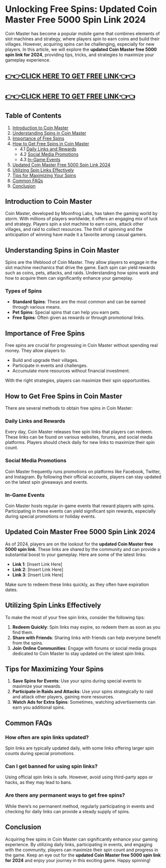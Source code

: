 # Unlocking Free Spins: Updated Coin Master Free 5000 Spin Link 2024

Coin Master has become a popular mobile game that combines elements of slot machines and strategy, where players spin to earn coins and build their villages. However, acquiring spins can be challenging, especially for new players. In this article, we will explore the **updated Coin Master free 5000 spin link for 2024**, providing tips, tricks, and strategies to maximize your gameplay experience.

[👉👉CLICK HERE TO GET FREE LINK👈👈](https://todaylink.site/FreeCoinsLink/)
--
[👉👉CLICK HERE TO GET FREE LINK👈👈](https://todaylink.site/FreeCoinsLink/)
--




## Table of Contents
1. [Introduction to Coin Master](#introduction-to-coin-master)
2. [Understanding Spins in Coin Master](#understanding-spins-in-coin-master)
3. [Importance of Free Spins](#importance-of-free-spins)
4. [How to Get Free Spins in Coin Master](#how-to-get-free-spins-in-coin-master)
   - 4.1 [Daily Links and Rewards](#daily-links-and-rewards)
   - 4.2 [Social Media Promotions](#social-media-promotions)
   - 4.3 [In-Game Events](#in-game-events)
5. [Updated Coin Master Free 5000 Spin Link 2024](#updated-coin-master-free-5000-spin-link-2024)
6. [Utilizing Spin Links Effectively](#utilizing-spin-links-effectively)
7. [Tips for Maximizing Your Spins](#tips-for-maximizing-your-spins)
8. [Common FAQs](#common-faqs)
9. [Conclusion](#conclusion)

## Introduction to Coin Master

Coin Master, developed by Moonfrog Labs, has taken the gaming world by storm. With millions of players worldwide, it offers an engaging mix of luck and strategy. Players spin a slot machine to earn coins, attack other villages, and raid to collect resources. The thrill of spinning and the anticipation of winning have made it a favorite among casual gamers.

## Understanding Spins in Coin Master

Spins are the lifeblood of Coin Master. They allow players to engage in the slot machine mechanics that drive the game. Each spin can yield rewards such as coins, pets, attacks, and raids. Understanding how spins work and how to acquire them can significantly enhance your gameplay.

### Types of Spins

- **Standard Spins**: These are the most common and can be earned through various means.
- **Pet Spins**: Special spins that can help you earn pets.
- **Free Spins**: Often given as rewards or through promotional links.

## Importance of Free Spins

Free spins are crucial for progressing in Coin Master without spending real money. They allow players to:

- Build and upgrade their villages.
- Participate in events and challenges.
- Accumulate more resources without financial investment.

With the right strategies, players can maximize their spin opportunities.

## How to Get Free Spins in Coin Master

There are several methods to obtain free spins in Coin Master:

### Daily Links and Rewards

Every day, Coin Master releases free spin links that players can redeem. These links can be found on various websites, forums, and social media platforms. Players should check daily for new links to maximize their spin count.

### Social Media Promotions

Coin Master frequently runs promotions on platforms like Facebook, Twitter, and Instagram. By following their official accounts, players can stay updated on the latest spin giveaways and events.

### In-Game Events

Coin Master hosts regular in-game events that reward players with spins. Participating in these events can yield significant spin rewards, especially during special promotions or holiday events.

## Updated Coin Master Free 5000 Spin Link 2024

As of 2024, players are on the lookout for the **updated Coin Master free 5000 spin link**. These links are shared by the community and can provide a substantial boost to your gameplay. Here are some of the latest links:

- **Link 1**: [Insert Link Here]
- **Link 2**: [Insert Link Here]
- **Link 3**: [Insert Link Here]

Make sure to redeem these links quickly, as they often have expiration dates.

## Utilizing Spin Links Effectively

To make the most of your free spin links, consider the following tips:

1. **Redeem Quickly**: Spin links may expire, so redeem them as soon as you find them.
2. **Share with Friends**: Sharing links with friends can help everyone benefit from the spins.
3. **Join Online Communities**: Engage with forums or social media groups dedicated to Coin Master to stay updated on the latest spin links.

## Tips for Maximizing Your Spins

1. **Save Spins for Events**: Use your spins during special events to maximize your rewards.
2. **Participate in Raids and Attacks**: Use your spins strategically to raid and attack other players, gaining more resources.
3. **Watch Ads for Extra Spins**: Sometimes, watching advertisements can earn you additional spins.

## Common FAQs

### How often are spin links updated?

Spin links are typically updated daily, with some links offering larger spin counts during special promotions.

### Can I get banned for using spin links?

Using official spin links is safe. However, avoid using third-party apps or hacks, as they may lead to bans.

### Are there any permanent ways to get free spins?

While there’s no permanent method, regularly participating in events and checking for daily links can provide a steady supply of spins.

## Conclusion

Acquiring free spins in Coin Master can significantly enhance your gaming experience. By utilizing daily links, participating in events, and engaging with the community, players can maximize their spin count and progress in the game. Keep an eye out for the **updated Coin Master free 5000 spin link for 2024** and enjoy your journey in this exciting game. Happy spinning!
